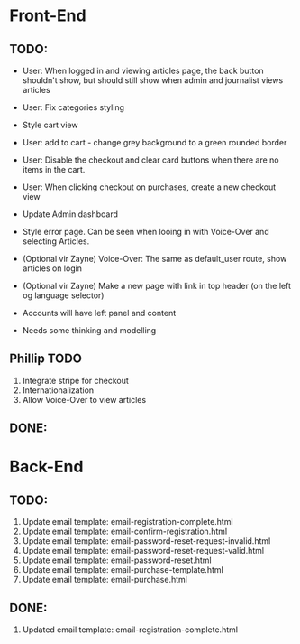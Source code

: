 # Front-End

## TODO:

- User: When logged in and viewing articles page, the back button shouldn't show, but should still show when admin and journalist views articles
- User: Fix categories styling
- Style cart view
- User: add to cart - change grey background to a green rounded border
- User: Disable the checkout and clear card buttons when there are no items in the cart.
- User: When clicking checkout on purchases, create a new checkout view
- Update Admin dashboard

- Style error page. Can be seen when looing in with Voice-Over and selecting Articles.
- (Optional vir Zayne) Voice-Over: The same as default_user route, show articles on login
- (Optional vir Zayne) Make a new page with link in top header (on the left og language selector)

- Accounts will have left panel and content
- Needs some thinking and modelling

## Phillip TODO

1. Integrate stripe for checkout
2. Internationalization
3. Allow Voice-Over to view articles

## DONE:

# Back-End

## TODO:

1. Update email template: email-registration-complete.html
2. Update email template: email-confirm-registration.html
3. Update email template: email-password-reset-request-invalid.html
4. Update email template: email-password-reset-request-valid.html
5. Update email template: email-password-reset.html
6. Update email template: email-purchase-template.html
7. Update email template: email-purchase.html

## DONE:

1. Updated email template: email-registration-complete.html
